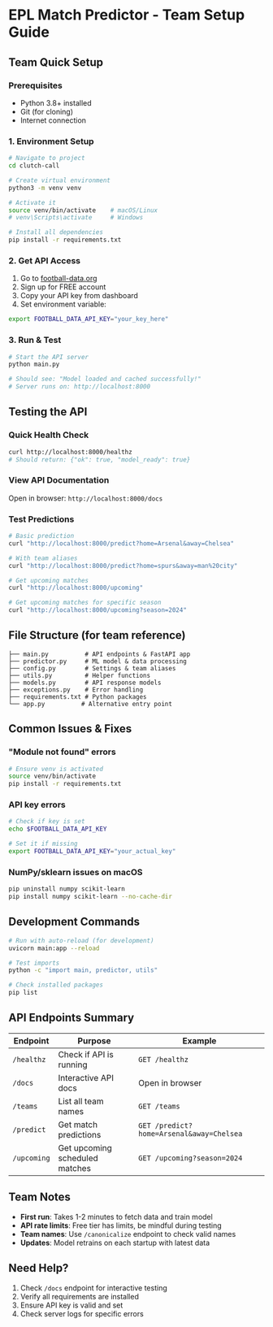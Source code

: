 # EPL Match Predictor - Team Setup Guide

## Team Quick Setup

### Prerequisites
- Python 3.8+ installed
- Git (for cloning)
- Internet connection

### 1. Environment Setup
```bash
# Navigate to project
cd clutch-call

# Create virtual environment
python3 -m venv venv

# Activate it
source venv/bin/activate    # macOS/Linux
# venv\Scripts\activate     # Windows

# Install all dependencies
pip install -r requirements.txt
```

### 2. Get API Access
1. Go to [football-data.org](https://www.football-data.org/)
2. Sign up for FREE account
3. Copy your API key from dashboard
4. Set environment variable:
```bash
export FOOTBALL_DATA_API_KEY="your_key_here"
```

### 3. Run & Test
```bash
# Start the API server
python main.py

# Should see: "Model loaded and cached successfully!"
# Server runs on: http://localhost:8000
```

## Testing the API

### Quick Health Check
```bash
curl http://localhost:8000/healthz
# Should return: {"ok": true, "model_ready": true}
```

### View API Documentation
Open in browser: `http://localhost:8000/docs`

### Test Predictions
```bash
# Basic prediction
curl "http://localhost:8000/predict?home=Arsenal&away=Chelsea"

# With team aliases
curl "http://localhost:8000/predict?home=spurs&away=man%20city"

# Get upcoming matches
curl "http://localhost:8000/upcoming"

# Get upcoming matches for specific season
curl "http://localhost:8000/upcoming?season=2024"
```

## File Structure (for team reference)
```
├── main.py          # API endpoints & FastAPI app
├── predictor.py     # ML model & data processing  
├── config.py        # Settings & team aliases
├── utils.py         # Helper functions
├── models.py        # API response models
├── exceptions.py    # Error handling
├── requirements.txt # Python packages
└── app.py          # Alternative entry point
```

## Common Issues & Fixes

### "Module not found" errors
```bash
# Ensure venv is activated
source venv/bin/activate
pip install -r requirements.txt
```

### API key errors
```bash
# Check if key is set
echo $FOOTBALL_DATA_API_KEY

# Set it if missing
export FOOTBALL_DATA_API_KEY="your_actual_key"
```

### NumPy/sklearn issues on macOS
```bash
pip uninstall numpy scikit-learn
pip install numpy scikit-learn --no-cache-dir
```

## Development Commands

```bash
# Run with auto-reload (for development)
uvicorn main:app --reload

# Test imports
python -c "import main, predictor, utils"

# Check installed packages
pip list
```

## API Endpoints Summary

| Endpoint | Purpose | Example |
|----------|---------|---------|
| `/healthz` | Check if API is running | `GET /healthz` |
| `/docs` | Interactive API docs | Open in browser |
| `/teams` | List all team names | `GET /teams` |
| `/predict` | Get match predictions | `GET /predict?home=Arsenal&away=Chelsea` |
| `/upcoming` | Get upcoming scheduled matches | `GET /upcoming?season=2024` |

## Team Notes

- **First run**: Takes 1-2 minutes to fetch data and train model
- **API rate limits**: Free tier has limits, be mindful during testing
- **Team names**: Use `/canonicalize` endpoint to check valid names
- **Updates**: Model retrains on each startup with latest data

## Need Help?

1. Check `/docs` endpoint for interactive testing
2. Verify all requirements are installed
3. Ensure API key is valid and set
4. Check server logs for specific errors
